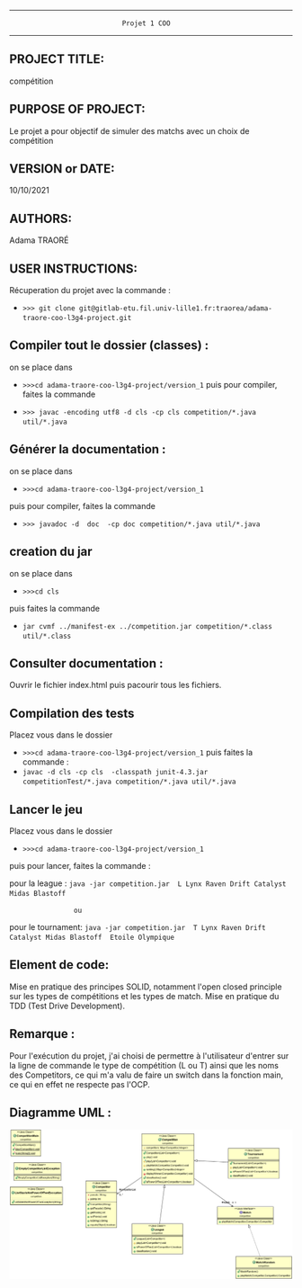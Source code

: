 ------------------------------------------------------------------------
                                Projet 1 COO
------------------------------------------------------------------------
## PROJECT TITLE:

  compétition

## PURPOSE OF PROJECT:

  Le projet a pour objectif de simuler des matchs avec un choix de compétition

## VERSION or DATE:

  10/10/2021
  

## AUTHORS:

  Adama TRAORÉ

## USER INSTRUCTIONS:

  Récuperation du projet avec la commande :

  * `>>> git clone git@gitlab-etu.fil.univ-lille1.fr:traorea/adama-traore-coo-l3g4-project.git `


  ## Compiler tout le dossier (classes) :

  on se place dans 
  * `>>>cd adama-traore-coo-l3g4-project/version_1`
  puis pour compiler, faites la commande 

 *  `>>> javac -encoding utf8 -d cls -cp cls competition/*.java util/*.java`


  ## Générer la documentation :
  
   on se place dans 
  * `>>>cd adama-traore-coo-l3g4-project/version_1`

  puis pour compiler, faites la commande 
  
  * `>>> javadoc -d  doc  -cp doc competition/*.java util/*.java`


  ## creation du jar

  on se place dans 

  * `>>>cd cls`

  puis faites la commande
  
  * `jar cvmf ../manifest-ex ../competition.jar competition/*.class util/*.class`


  ## Consulter documentation :

Ouvrir le fichier index.html puis pacourir tous les fichiers.


## Compilation des tests

Placez vous dans le dossier
* `>>>cd adama-traore-coo-l3g4-project/version_1`
puis faites la commande :
* `javac -d cls -cp cls  -classpath junit-4.3.jar competitionTest/*.java competition/*.java util/*.java`

## Lancer le jeu

Placez vous dans le dossier
* `>>>cd adama-traore-coo-l3g4-project/version_1`

puis pour lancer, faites la commande :


pour la league : `java -jar competition.jar  L Lynx Raven Drift Catalyst Midas Blastoff `  

                    ou 

pour le tournament: `java -jar competition.jar  T Lynx Raven Drift Catalyst Midas Blastoff  Etoile Olympique`

## Element de code:
  Mise en pratique des principes SOLID, notamment l'open closed principle sur les types de compétitions et les types de match. Mise en pratique du TDD (Test Drive Development).

## Remarque :
  Pour l'exécution du projet, j'ai choisi de permettre à l'utilisateur d'entrer sur la ligne de commande le type de compétition (L ou T) ainsi que les noms des Competitors, ce qui m'a valu de faire un switch dans la fonction main, ce qui en effet ne respecte pas l'OCP.
## Diagramme UML :
![Screenshot](uml/diagramme.png)
